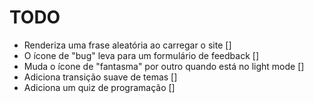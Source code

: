 # TODO

- Renderiza uma frase aleatória ao carregar o site []
- O ícone de "bug" leva para um formulário de feedback []
- Muda o ícone de "fantasma" por outro quando está no light mode []
- Adiciona transição suave de temas []
- Adiciona um quiz de programação []

